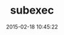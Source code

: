 ---
layout: post
title:  "subexec"
repo:   "nulayer/subexec"
date:   2015-02-18 10:45:22
gemurl: http://github.com/nulayer/subexec
---